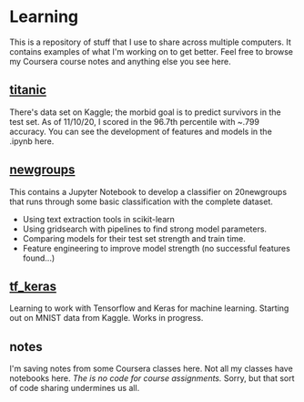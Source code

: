 # Learning

This is a repository of stuff that I use to share across multiple computers. It contains examples of what I'm working on to get better. Feel free to browse my Coursera course notes and anything else you see here.

## [titanic](titanic/)

There's data set on Kaggle; the morbid goal is to predict survivors in the test set. As of 11/10/20, I scored in the 96.7th percentile with ~.799 accuracy. You can see the development of features and models in the .ipynb here.

## [newgroups](/newsgroups)

This contains a Jupyter Notebook to develop a classifier on 20newgroups that runs through some basic classification with the complete dataset.
- Using text extraction tools in scikit-learn
- Using gridsearch with pipelines to find strong model parameters.
- Comparing models for their test set strength and train time.
- Feature engineering to improve model strength (no successful features found...)

## [tf_keras](/tf_keras/)

Learning to work with Tensorflow and Keras for machine learning. Starting out on MNIST data from Kaggle. Works in progress.

## notes

I'm saving notes from some Coursera classes here. Not all my classes have notebooks here. _The is no code for course assignments._ Sorry, but that sort of code sharing undermines us all.